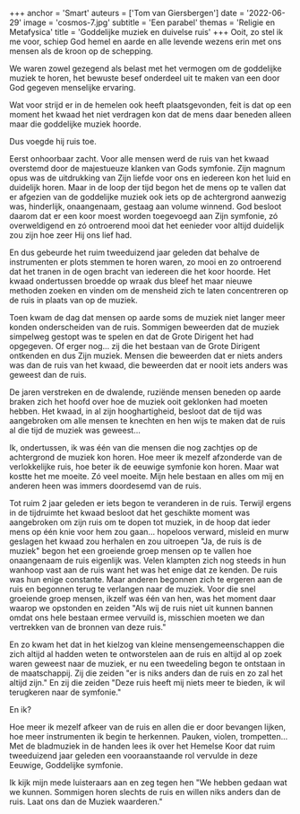 +++
anchor = 'Smart'
auteurs = ['Tom van Giersbergen']
date = '2022-06-29'
image = 'cosmos-7.jpg'
subtitle = 'Een parabel'
themas = 'Religie en Metafysica'
title = 'Goddelijke muziek en duivelse ruis'
+++
Ooit, zo stel ik me voor, schiep God hemel en aarde en alle levende wezens erin met ons mensen als de kroon op de schepping.

We waren zowel gezegend als belast met het vermogen om de goddelijke muziek te horen, het bewuste besef onderdeel uit te maken van een door God gegeven menselijke ervaring.

Wat voor strijd er in de hemelen ook heeft plaatsgevonden, feit is dat op een moment het kwaad het niet verdragen kon dat de mens daar beneden alleen maar die goddelijke muziek hoorde.

Dus voegde hij ruis toe.

Eerst onhoorbaar zacht. Voor alle mensen werd de ruis van het kwaad overstemd door de majestueuze klanken van Gods symfonie. Zijn magnum opus was de uitdrukking van Zijn liefde voor ons en iedereen kon het luid en duidelijk horen. Maar in de loop der tijd begon het de mens op te vallen dat er afgezien van de goddelijke muziek ook iets op de achtergrond aanwezig was, hinderlijk, onaangenaam, gestaag aan volume winnend. God besloot daarom dat er een koor moest worden toegevoegd aan Zijn symfonie, zó overweldigend en zó ontroerend mooi dat het eenieder voor altijd duidelijk zou zijn hoe zeer Hij ons lief had.

En dus gebeurde het ruim tweeduizend jaar geleden dat behalve de instrumenten er plots stemmen te horen waren, zo mooi en zo ontroerend dat het tranen in de ogen bracht van iedereen die het koor hoorde. Het kwaad ondertussen broedde op wraak dus bleef het maar nieuwe methoden zoeken en vinden om de mensheid zich te laten concentreren op de ruis in plaats van op de muziek.

Toen kwam de dag dat mensen op aarde soms de muziek niet langer meer konden onderscheiden van de ruis. Sommigen beweerden dat de muziek simpelweg gestopt was te spelen en dat de Grote Dirigent het had opgegeven. Of erger nog... zij die het bestaan van de Grote Dirigent ontkenden en dus Zijn muziek. Mensen die beweerden dat er niets anders was dan de ruis van het kwaad, die beweerden dat er nooit iets anders was geweest dan de ruis.

De jaren verstreken en de dwalende, ruziënde mensen beneden op aarde braken zich het hoofd over hoe de muziek ooit geklonken had moeten hebben. Het kwaad, in al zijn hooghartigheid, besloot dat de tijd was aangebroken om alle mensen te knechten en hen wijs te maken dat de ruis al die tijd de muziek was geweest...

Ik, ondertussen, ik was één van die mensen die nog zachtjes op de achtergrond de muziek kon horen. Hoe meer ik mezelf afzonderde van de verlokkelijke ruis, hoe beter ik de eeuwige symfonie kon horen. Maar wat kostte het me moeite. Zó veel moeite. Mijn hele bestaan en alles om mij en anderen heen was immers doordesemd van de ruis.

Tot ruim 2 jaar geleden er iets begon te veranderen in de ruis. Terwijl ergens in de tijdruimte het kwaad besloot dat het geschikte moment was aangebroken om zijn ruis om te dopen tot muziek, in de hoop dat ieder mens op één knie voor hem zou gaan... hopeloos verward, misleid en murw geslagen het kwaad zou herhalen en zou uitroepen "Ja, de ruis ís de muziek" begon het een groeiende groep mensen op te vallen hoe onaangenaam de ruis eigenlijk was. Velen klampten zich nog steeds in hun wanhoop vast aan de ruis want het was het enige dat ze kenden. De ruis was hun enige constante. Maar anderen begonnen zich te ergeren aan de ruis en begonnen terug te verlangen naar de muziek. Voor die snel groeiende groep mensen, ikzelf was één van hen, was het moment daar waarop we opstonden en zeiden "Als wij de ruis niet uit kunnen bannen omdat ons hele bestaan ermee vervuild is, misschien moeten we dan vertrekken van de bronnen van deze ruis."

En zo kwam het dat in het kielzog van kleine mensengemeenschappen die zich altijd al hadden weten te ontworstelen aan de ruis en altijd al op zoek waren geweest naar de muziek, er nu een tweedeling begon te ontstaan in de maatschappij. Zij die zeiden "er is niks anders dan de ruis en zo zal het altijd zijn." En zij die zeiden "Deze ruis heeft mij niets meer te bieden, ik wil terugkeren naar de symfonie."

En ik?

Hoe meer ik mezelf afkeer van de ruis en allen die er door bevangen lijken, hoe meer instrumenten ik begin te herkennen. Pauken, violen, trompetten... Met de bladmuziek in de handen lees ik over het Hemelse Koor dat ruim tweeduizend jaar geleden een vooraanstaande rol vervulde in deze Eeuwige, Goddelijke symfonie.

Ik kijk mijn mede luisteraars aan en zeg tegen hen "We hebben gedaan wat we kunnen. Sommigen horen slechts de ruis en willen niks anders dan de ruis. Laat ons dan de Muziek waarderen."
